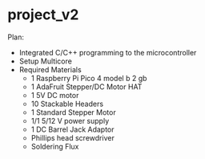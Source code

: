 # project_v2

Plan:

- Integrated C/C++ programming to the microcontroller
- Setup Multicore
- Required Materials
  - 1 Raspberry Pi Pico 4 model b 2 gb
  - 1 AdaFruit Stepper/DC Motor HAT
  - 1 5V DC motor
  - 10 Stackable Headers
  - 1 Standard Stepper Motor
  - 1/1 5/12 V power supply
  - 1 DC Barrel Jack Adaptor
  - Phillips head screwdriver 
  - Soldering Flux
